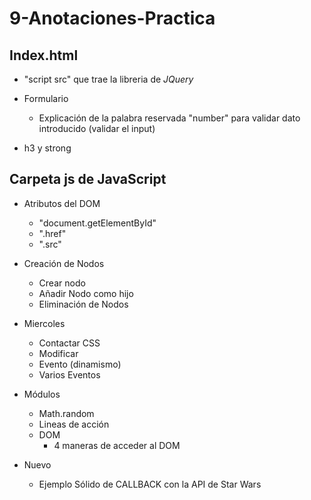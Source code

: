 # 9-Anotaciones-Practica


## Index.html
  - "script src" que trae la libreria de *JQuery*
  
  - Formulario
     - Explicación de la palabra reservada "number" para validar dato introducido (validar el input)
  
  - h3 y strong
  
## Carpeta js de JavaScript
  - Atributos del DOM
      - "document.getElementById"
      - ".href"
      - ".src"
      
  - Creación de Nodos
      - Crear nodo
      - Añadir Nodo como hijo
      - Eliminación de Nodos 
   
  - Miercoles
      - Contactar CSS
      - Modificar
      - Evento (dinamismo)
      - Varios Eventos
      
  
  
  -  Módulos  
      - Math.random
      - Lineas de acción
      - DOM
        - 4 maneras de acceder al DOM
    
   - Nuevo
      - Ejemplo Sólido de CALLBACK con la API de Star Wars
